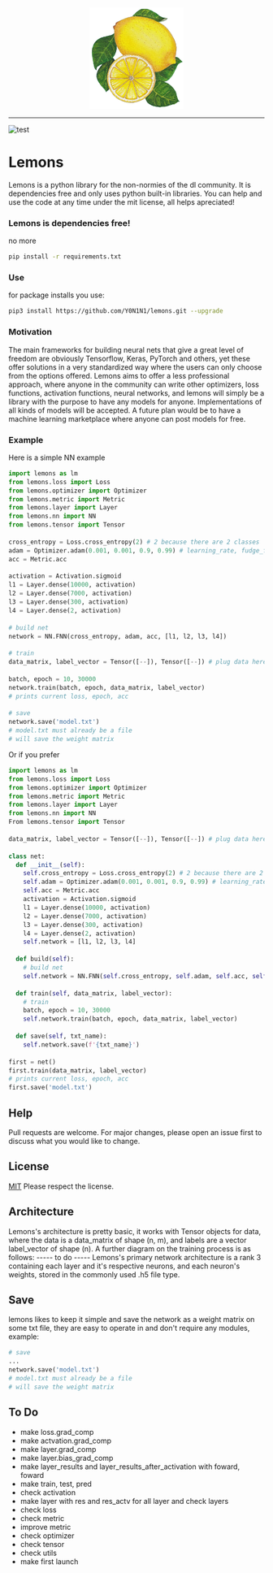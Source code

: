 <p align="center">
  <img src="https://github.com/Y0N1N1/lemons/blob/main/docs/assets/images/lemonslogo.png?raw=true" height="200" />
</p>

--------------------------------------------------------------------

![test](https://github.com/Y0N1N1/lemons/workflows/test/badge.svg)
  
# Lemons

Lemons is a python library for the non-normies of the dl community. It is dependencies free and only uses python built-in libraries. You can help and use the code at any time under the mit license, all helps apreciated! 

### Lemons is dependencies free!

no more 
```bash
pip install -r requirements.txt
```

### Use
for package installs you use:
```bash
pip3 install https://github.com/Y0N1N1/lemons.git --upgrade
```
### Motivation
The main frameworks for building neural nets that give a great level of freedom are obviously Tensorflow, Keras, PyTorch and others, yet these offer solutions in a very standardized way where the users can only choose from the options offered. Lemons aims to offer a less professional approach, where anyone in the community can write other optimizers, loss functions, activation functions, neural networks, and lemons will simply be a library with the purpose to have any models for anyone. Implementations of all kinds of models will be accepted. A future plan would be to have a machine learning marketplace where anyone can post models for free.

### Example
Here is a simple NN example
```python
import lemons as lm
from lemons.loss import Loss
from lemons.optimizer import Optimizer
from lemons.metric import Metric
from lemons.layer import Layer
from lemons.nn import NN
from lemons.tensor import Tensor

cross_entropy = Loss.cross_entropy(2) # 2 because there are 2 classes
adam = Optimizer.adam(0.001, 0.001, 0.9, 0.99) # learning_rate, fudge_factor,decay_rate_one, decay_rate_two 
acc = Metric.acc

activation = Activation.sigmoid
l1 = Layer.dense(10000, activation)
l2 = Layer.dense(7000, activation)
l3 = Layer.dense(300, activation)
l4 = Layer.dense(2, activation)

# build net
network = NN.FNN(cross_entropy, adam, acc, [l1, l2, l3, l4])

# train
data_matrix, label_vector = Tensor([--]), Tensor([--]) # plug data here

batch, epoch = 10, 30000
network.train(batch, epoch, data_matrix, label_vector)
# prints current loss, epoch, acc

# save
network.save('model.txt')
# model.txt must already be a file
# will save the weight matrix 
```
Or if you prefer
```python
import lemons as lm
from lemons.loss import Loss
from lemons.optimizer import Optimizer
from lemons.metric import Metric
from lemons.layer import Layer
from lemons.nn import NN
From lemons.tensor import Tensor

data_matrix, label_vector = Tensor([--]), Tensor([--]) # plug data here

class net:
  def __init__(self):
    self.cross_entropy = Loss.cross_entropy(2) # 2 because there are 2 classes
    self.adam = Optimizer.adam(0.001, 0.001, 0.9, 0.99) # learning_rate, fudge_factor,decay_rate_one, decay_rate_two 
    self.acc = Metric.acc
    activation = Activation.sigmoid
    l1 = Layer.dense(10000, activation) 
    l2 = Layer.dense(7000, activation)
    l3 = Layer.dense(300, activation)
    l4 = Layer.dense(2, activation)
    self.network = [l1, l2, l3, l4]
  
  def build(self):
    # build net
    self.network = NN.FNN(self.cross_entropy, self.adam, self.acc, self.network)
  
  def train(self, data_matrix, label_vector):
    # train
    batch, epoch = 10, 30000
    self.network.train(batch, epoch, data_matrix, label_vector)
  
  def save(self, txt_name):
    self.network.save(f'{txt_name}')
  
first = net()
first.train(data_matrix, label_vector)
# prints current loss, epoch, acc
first.save('model.txt')
```
## Help
Pull requests are welcome. For major changes, please open an issue first to discuss what you would like to change.
## License
[MIT](https://choosealicense.com/licenses/mit/)
Please respect the license.
## Architecture
Lemons's architecture is pretty basic, it works with Tensor objects for data, where the data is a data_matrix of shape (n, m), and labels are a vector label_vector of shape (n). A further diagram on the training process is as follows:
----- to do -----
Lemons's primary network architecture is a rank 3 containing each layer and it's respective neurons, and each neuron's weights, stored in the commonly used .h5 file type.

## Save
lemons likes to keep it simple and save the network as a weight matrix on some txt file, they are easy to operate in and don't require any modules, example:
```python
# save
...
network.save('model.txt')
# model.txt must already be a file
# will save the weight matrix 
```

## To Do

- make loss.grad_comp
- make actvation.grad_comp
- make layer.grad_comp
- make layer.bias_grad_comp
- make layer_results and layer_results_after_activation with foward, foward
- make train, test, pred
- check activation
- make layer with res and res_actv for all layer and check layers
- check loss
- check metric
- improve metric
- check optimizer
- check tensor
- check utils
- make first launch
